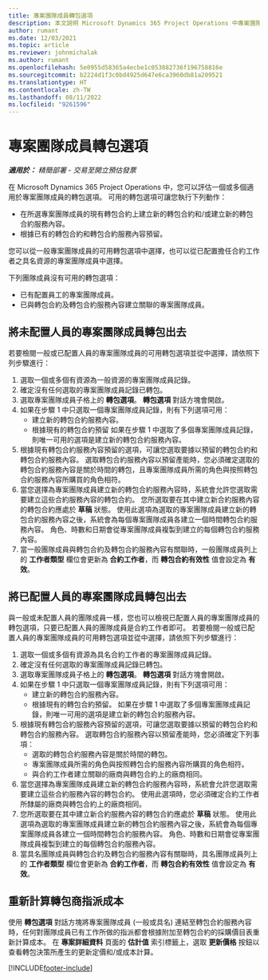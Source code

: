 ```yaml
---
title: 專案團隊成員轉包選項
description: 本文說明 Microsoft Dynamics 365 Project Operations 中專案團隊成員的轉包選項。
author: rumant
ms.date: 12/03/2021
ms.topic: article
ms.reviewer: johnmichalak
ms.author: rumant
ms.openlocfilehash: 5e0955d58365a4ecbe1c053882736f196758816e
ms.sourcegitcommit: b2224d1f3c0bd4925d647e6ca3960db81a209521
ms.translationtype: HT
ms.contentlocale: zh-TW
ms.lasthandoff: 08/11/2022
ms.locfileid: "9261596"
---
```

# <a name="subcontracting-options-for-project-team-members"></a>專案團隊成員轉包選項

_**適用於：** 精簡部署 - 交易至開立預估發票_

在 Microsoft Dynamics 365 Project Operations 中，您可以評估一個或多個適用於專案團隊成員的轉包選項。 可用的轉包選項可讓您執行下列動作：

- 在所選專案團隊成員的現有轉包合約上建立新的轉包合約和/或建立新的轉包合約服務內容。 
- 根據已有的轉包合約和轉包合約服務內容預留。 

您可以從一般專案團隊成員的可用轉包選項中選擇，也可以從已配置擔任合約工作者之具名資源的專案團隊成員中選擇。 

下列團隊成員沒有可用的轉包選項：

- 已有配置員工的專案團隊成員。 
- 已與轉包合約及轉包合約服務內容建立關聯的專案團隊成員。 

## <a name="subcontracting-an-unstaffed-project-team-member"></a>將未配置人員的專案團隊成員轉包出去

若要檢閱一般或已配置人員的專案團隊成員的可用轉包選項並從中選擇，請依照下列步驟進行：

1. 選取一個或多個有資源為一般資源的專案團隊成員記錄。
2. 確定沒有任何選取的專案團隊成員記錄已轉包。 
3. 選取專案團隊成員子格上的 **轉包選項**。 **轉包選項** 對話方塊會開啟。 
4. 如果在步驟 1 中只選取一個專案團隊成員記錄，則有下列選項可用：
    - 建立新的轉包合約服務內容。 
    - 根據現有的轉包合約預留 如果在步驟 1 中選取了多個專案團隊成員記錄，則唯一可用的選項是建立新的轉包合約服務內容。
5. 根據現有轉包合約服務內容預留的選項，可讓您選取要據以預留的轉包合約和轉包合約服務內容。 選取轉包合約服務內容以預留產能時，您必須確定選取的轉包合約服務內容是關於時間的轉包，且專案團隊成員所需的角色與按照轉包合約服務內容所購買的角色相符。
6. 當您選擇為專案團隊成員建立新的轉包合約服務內容時，系統會允許您選取需要建立這些合約服務內容的轉包合約。 您所選取要在其中建立新合約服務內容的轉包合約應處於 **草稿** 狀態。 使用此選項為選取的專案團隊成員建立新的轉包合約服務內容之後，系統會為每個專案團隊成員各建立一個時間轉包合約服務內容。 角色、時數和日期會從專案團隊成員複製到建立的每個轉包合約服務內容。 
7. 當一般團隊成員與轉包合約及轉包合約服務內容有關聯時，一般團隊成員列上的 **工作者類型** 欄位會更新為 **合約工作者**，而 **轉包合約有效性** 值會設定為 **有效**。

## <a name="subcontracting-a-staffed-project-team-member"></a>將已配置人員的專案團隊成員轉包出去

與一般或未配置人員的團隊成員一樣，您也可以檢視已配置人員的專案團隊成員的轉包選項，只要已配置人員的團隊成員是合約工作者即可。 若要檢閱一般或已配置人員的專案團隊成員的可用轉包選項並從中選擇，請依照下列步驟進行：

1. 選取一個或多個有資源為具名合約工作者的專案團隊成員記錄。
2. 確定沒有任何選取的專案團隊成員記錄已轉包。 
3. 選取專案團隊成員子格上的 **轉包選項**。 **轉包選項** 對話方塊會開啟。 
4. 如果在步驟 1 中只選取一個專案團隊成員記錄，則有下列選項可用：
      - 建立新的轉包合約服務內容。
      - 根據現有的轉包合約預留。
  如果在步驟 1 中選取了多個專案團隊成員記錄，則唯一可用的選項是建立新的轉包合約服務內容。
5. 根據現有轉包合約服務內容預留的選項，可讓您選取要據以預留的轉包合約和轉包合約服務內容。 選取轉包合約服務內容以預留產能時，您必須確定下列事項：
      - 選取的轉包合約服務內容是關於時間的轉包。 
      - 專案團隊成員所需的角色與按照轉包合約服務內容所購買的角色相符。 
      - 與合約工作者建立關聯的廠商與轉包合約上的廠商相同。
6. 當您選擇為專案團隊成員建立新的轉包合約服務內容時，系統會允許您選取需要建立這些合約服務內容的轉包合約。 使用此選項時，您必須確定合約工作者所隸屬的廠商與轉包合約上的廠商相同。 
7. 您所選取要在其中建立新合約服務內容的轉包合約應處於 **草稿** 狀態。 使用此選項為選取的專案團隊成員建立新的轉包合約服務內容之後，系統會為每個專案團隊成員各建立一個時間轉包合約服務內容。 角色、時數和日期會從專案團隊成員複製到建立的每個轉包合約服務內容。  
8. 當具名團隊成員與轉包合約及轉包合約服務內容有關聯時，具名團隊成員列上的 **工作者類型** 欄位會更新為 **合約工作者**，而 **轉包合約有效性** 值會設定為 **有效**。

## <a name="re-costing-subcontractor-assignments"></a>重新計算轉包商指派成本

使用 **轉包選項** 對話方塊將專案團隊成員 (一般或具名) 連結至轉包合約服務內容時，任何對團隊成員已有工作所做的指派都會根據附加至轉包合約的採購價目表重新計算成本。 在 **專案詳細資料** 頁面的 **估計值** 索引標籤上，選取 **更新價格** 按鈕以查看轉包決策所產生的更新定價和/或成本計算。

[!INCLUDE[footer-include](../../includes/footer-banner.md)]
